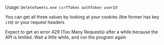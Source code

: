 Usage: `DeleteTweets.exe csrfToken authToken userId`

You can get all three values by looking at your cookies (the former has key `ct0`) or your request headers

Expect to get an error 429 (Too Many Requests) after a while because the API is limited. Wait a little while, and run the program again
